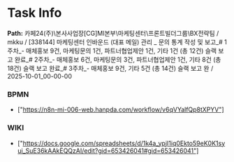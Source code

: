 # Task Info

**Path:** 카페24(주)\본사사업장\[CG]MI본부\마케팅센터\프론트빌더그룹\BX전략팀 / mkku / [338144] 마케팅센터 인바운드 (대표 메일) 관리 _ 문의 통계 작성 및 보고_# 1주차_- 매체홍보 9건, 마케팅문의 1건, 파트너협업제안 1건, 기타 1건 (총 12건) 슬랙 보고 완료_# 2주차_- 매체홍보 6건, 마케팅문의 3건, 파트너협업제안 1건, 기타 8건 (총 18건) 슬랙 보고 완료_# 3주차_- 매체홍보 9건, 기타 5건 (총 14건) 슬랙 보고 완 / 2025-10-01_00-00-00

### BPMN
- ["https://n8n-mi-006-web.hanpda.com/workflow/v6qVYalfQp8tXPYV"]

### WIKI
- ["https://docs.google.com/spreadsheets/d/1k4a_ypjI1iq0Ekto59eK0K1syui_SuE36kAAkEQQzAI/edit?gid=653426041#gid=653426041"]

